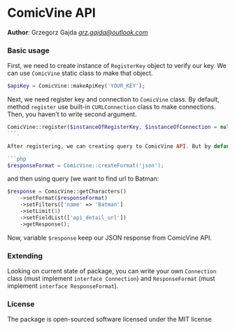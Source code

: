 # ComicVine API

__Author__: Grzegorz Gajda _<grz.gajda@outlook.com>_

### Basic usage

First, we need to create instance of `RegisterKey` object to verify our key. We can use `ComicVine` static class to make that object.

```php
$apiKey = ComicVine::makeApiKey('YOUR_KEY');
```

Next, we need register key and connection to `ComicVine` class. By default, method `register` use built-in `CURLConnection` class to make connections. Then, you haven't to write second argument.

```php
ComicVine::register($instanceOfRegisterKey, $instanceOfConnection = null)`
```.

After registering, we can creating query to ComicVine API. But by default, response will be in XML format. We can change response format by creating instance of `ResponseFormat` class.

```php
$responseFormat = ComicVine::createFormat('json');
```

and then using query (we want to find url to Batman:

```php
$response = ComicVine::getCharacters()
    ->setFormat($responseFormat)
    ->setFilters(['name' => 'Batman']
    ->setLimit(1)
    ->setFieldList(['api_detail_url'])
    ->getResponse();
```

Now, variable `$response` keep our JSON response from ComicVine API.

### Extending

Looking on current state of package, you can write your own `Connection` class (must implement `interface Connection`) and `ResponseFormat` (must implement `interface ResponseFormat`). 

### License

The package is open-sourced software licensed under the MIT license
